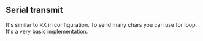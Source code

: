 ## Serial transmit
It's similar to RX in configuration. To send many chars you can use for loop. It's a very basic implementation.